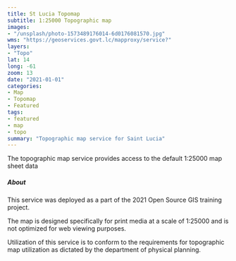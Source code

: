 ```yaml
---
title: St Lucia Topomap
subtitle: 1:25000 Topographic map
images:
- "/unsplash/photo-1573489176014-6d0176081570.jpg"
wms: "https://geoservices.govt.lc/mapproxy/service?"
layers:
- "Topo"
lat: 14
long: -61
zoom: 13
date: "2021-01-01"
categories:
- Map
- Topomap
- Featured
tags:
- featured
- map
- topo
summary: "Topographic map service for Saint Lucia"
---
```


The topographic map service provides access to the default 1:25000 map sheet data

##### About

This service was deployed as a part of the 2021 Open Source GIS training project.

The map is designed specifically for print media at a scale of 1:25000 and is not optimized for web viewing purposes.

Utilization of this service is to conform to the requirements for topographic map utilization as dictated by the department of physical planning.

